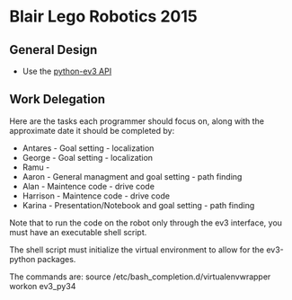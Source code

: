 Blair Lego Robotics 2015
========================

General Design
--------------
* Use the [python-ev3 API](https://github.com/topikachu/python-ev3)

Work Delegation
---------------
Here are the tasks each programmer should focus on, along with the approximate date it should be completed by:
* Antares - Goal setting - localization
* George - Goal setting - localization
* Ramu - 
* Aaron - General managment and goal setting - path finding
* Alan - Maintence code - drive code
* Harrison - Maintence code - drive code
* Karina - Presentation/Notebook and goal setting - path finding

Note that to run the code on the robot only through the ev3 interface, you must have an executable shell script.

The shell script must initialize the virtual environment to allow for the ev3-python packages.

The commands are:
<initialize shell>
source /etc/bash_completion.d/virtualenvwrapper
workon ev3_py34